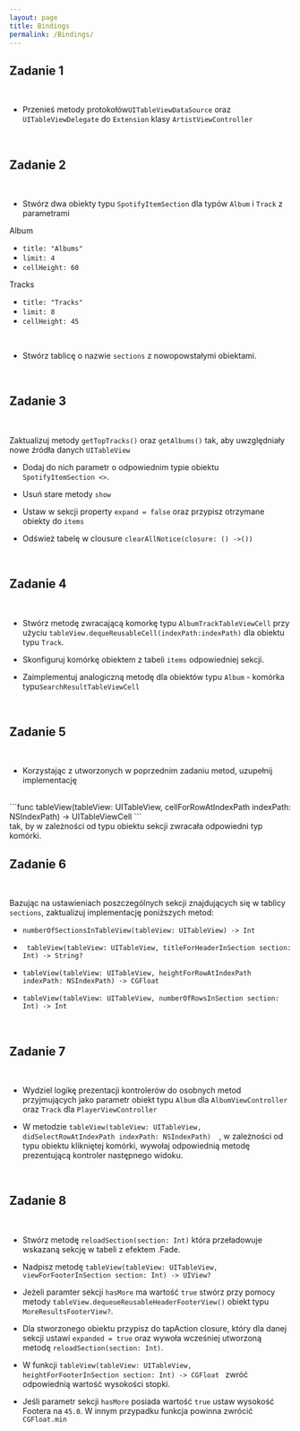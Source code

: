 ```yaml
---
layout: page
title: Bindings
permalink: /Bindings/
---
```



Zadanie 1
----------

<br>

* Przenieś metody protokołów```UITableViewDataSource``` oraz  ```UITableViewDelegate``` do ```Extension``` klasy ```ArtistViewController```

<br>


Zadanie 2
-----------

<br>

* Stwórz dwa obiekty typu ```SpotifyItemSection``` dla typów ```Album``` i ```Track``` z parametrami

Album

* ```title: "Albums"```
* ```limit: 4```
* ```cellHeight: 60```

Tracks

* ```title: "Tracks"```
* ```limit: 8```
* ```cellHeight: 45```

<br>

* Stwórz tablicę o nazwie ```sections``` z nowopowstałymi obiektami.


<br>


Zadanie 3
-----------

<br>

Zaktualizuj metody ```getTopTracks()``` oraz  ```getAlbums()``` tak, aby uwzględniały nowe źródła danych ```UITableView```


* Dodaj do nich parametr o odpowiednim typie obiektu ```SpotifyItemSection <>```.

* Usuń stare metody `show`

* Ustaw w sekcji property `expand = false` oraz przypisz otrzymane obiekty do `items`

* Odśwież tabelę w clousure  ```clearAllNotice(closure: () ->())```

<br>


Zadanie 4
-----------

<br>


* Stwórz metodę zwracającą komorkę typu  ```AlbumTrackTableViewCell``` przy użyciu ```tableView.dequeReusableCell(indexPath:indexPath)``` dla obiektu typu ```Track```.

* Skonfiguruj komórkę obiektem  z tabeli ```items``` odpowiedniej sekcji.

* Zaimplementuj analogiczną metodę dla obiektów typu ```Album``` - komórka typu```SearchResultTableViewCell```


<br>


Zadanie 5
-----------

<br>

* Korzystając z utworzonych w poprzednim zadaniu metod, uzupełnij implementację
<br>
 ```func tableView(tableView: UITableView, cellForRowAtIndexPath indexPath: NSIndexPath) -> UITableViewCell ```
<br>
tak, by w zależności od typu obiektu sekcji zwracała odpowiedni typ komórki.


<br>


Zadanie 6
-----------

<br>

Bazując na ustawieniach poszczególnych sekcji znajdujących się w tablicy ```sections```, zaktualizuj implementację poniższych metod:


*  ```numberOfSectionsInTableView(tableView: UITableView) -> Int```

* ``` tableView(tableView: UITableView, titleForHeaderInSection section: Int) -> String?```

*   ```tableView(tableView: UITableView, heightForRowAtIndexPath indexPath: NSIndexPath) -> CGFloat```

*   ```tableView(tableView: UITableView, numberOfRowsInSection section: Int) -> Int ```


<br>


Zadanie 7
-----------

<br>

* Wydziel logikę prezentacji kontrolerów do osobnych metod przyjmujących jako parametr obiekt typu ```Album``` dla ```AlbumViewController``` oraz ```Track``` dla ```PlayerViewController```

* W metodzie
```tableView(tableView: UITableView, didSelectRowAtIndexPath indexPath: NSIndexPath)  ```, w zależności od typu obiektu klikniętej komórki, wywołaj odpowiednią  metodę prezentującą kontroler następnego widoku.


<br>


Zadanie 8
-----------

<br>


* Stwórz metodę ```reloadSection(section: Int)``` która przeładowuje wskazaną sekcję w tabeli z efektem .Fade.

* Nadpisz metodę
 ```tableView(tableView: UITableView, viewForFooterInSection section: Int) -> UIView?```

* Jeżeli paramter sekcji ```hasMore``` ma wartość ```true``` stwórz przy pomocy metody ```tableView.dequeueReusableHeaderFooterView()``` obiekt typu  ```MoreResultsFooterView?```.


* Dla stworzonego obiektu przypisz do tapAction closure, który dla danej sekcji ustawi ```expanded = true``` oraz wywoła wcześniej utworzoną metodę ```reloadSection(section: Int)```.


* W funkcji ```tableView(tableView: UITableView, heightForFooterInSection section: Int) -> CGFloat ``` zwróć odpowiednią wartość wysokości stopki.

* Jeśli parametr sekcji ```hasMore``` posiada wartość ```true``` ustaw wysokość Footera na ```45.0```. W innym przypadku funkcja powinna zwrócić ```CGFloat.min```
